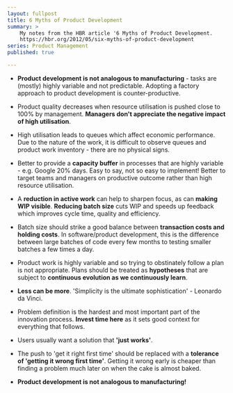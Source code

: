 ```yaml
---
layout: fullpost
title: 6 Myths of Product Development
summary: >
    My notes from the HBR article '6 Myths of Product Development. 
    https://hbr.org/2012/05/six-myths-of-product-development
series: Product Management
published: true

---
```




* **Product development is not analogous to manufacturing** - tasks are (mostly) highly variable and not predictable. Adopting a factory approach to product development is counter-productive.

* Product quality decreases when resource utilisation is pushed close to 100% by management. **Managers don't appreciate the negative impact of high utilisation**.

* High utilisation leads to queues which affect economic performance. Due to the nature of the work, it is difficult to observe queues and product work inventory - there are no physical signs. 

* Better to provide a **capacity buffer** in processes that are highly variable - e.g. Google 20% days. Easy to say, not so easy to implement!  Better to target teams and managers on productive outcome rather than high resource utilisation.

* A **reduction in active work** can help to sharpen focus, as can **making WIP visible**. **Reducing batch size** cuts WIP and speeds up feedback which improves cycle time, quality and efficiency.

* Batch size should strike a good balance between **transaction costs and holding costs**. In software/product development, this is the difference between large batches of code every few months to testing smaller batches a few times a day.

* Product work is highly variable and so trying to obstinately follow a plan is not appropriate. Plans should be treated as **hypotheses** that are subject to **continuous evolution as we continuously learn**.

* **Less can be more**. 'Simplicity is the ultimate sophistication' - Leonardo da Vinci.

* Problem definition is the hardest and most important part of the innovation process. **Invest time here** as it sets good context for everything that follows.

* Users usually want a solution that **'just works'**. 

* The push to 'get it right first time' should be replaced with a **tolerance of 'getting it wrong first time'**. Getting it wrong early is cheaper than finding a problem much later on when the cake is almost baked.

* **Product development is not analogous to manufacturing!**

















